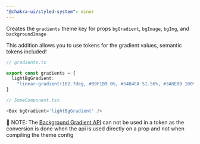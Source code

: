 ```yaml
---
"@chakra-ui/styled-system": minor
---
```


Creates the `gradients` theme key for props `bgGradient`, `bgImage`, `bgImg`,
and `backgroundImage`

This addition allows you to use tokens for the gradient values, semantic tokens
included!

```ts
// gradients.ts

export const gradients = {
  lightBgGradient:
    "linear-gradient(102.7deg, #B9F1B9 0%, #5484EA 51.56%, #3A8E89 100%)",
}

// SomeComponent.tsx

<Box bgGradient='lightBgGradient' />
```

🚨 NOTE: The
[Background Gradient API](https://chakra-ui.com/docs/styled-system/gradient#background-gradient-api)
can not be used in a token as the conversion is done when the api is used
directly on a prop and not when compiling the theme config
